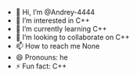 - 👋 Hi, I’m @Andrey-4444
- 👀 I’m interested in С++
- 🌱 I’m currently learning С++
- 💞️ I’m looking to collaborate on С++
- 📫 How to reach me None
- 😄 Pronouns: he
- ⚡ Fun fact: C++

<!---
Andrey-4444/Andrey-4444 is a ✨ special ✨ repository because its `README.md` (this file) appears on your GitHub profile.
You can click the Preview link to take a look at your changes.
--->
